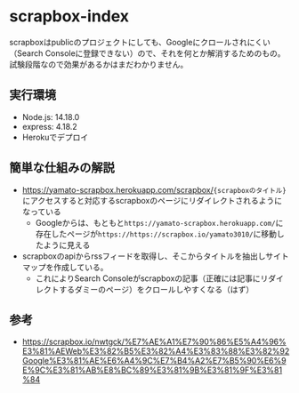 # scrapbox-index

scrapboxはpublicのプロジェクトにしても、Googleにクロールされにくい（Search Consoleに登録できない）ので、それを何とか解消するためのもの。  
試験段階なので効果があるかはまだわかりません。

## 実行環境

- Node.js: 14.18.0
- express: 4.18.2
- Herokuでデプロイ

## 簡単な仕組みの解説

- <https://yamato-scrapbox.herokuapp.com/scrapbox/>`{scrapboxのタイトル}`
にアクセスすると対応するscrapboxのページにリダイレクトされるようになっている
  - Googleからは、もともと`https://yamato-scrapbox.herokuapp.com/`に存在したページが`https://https://scrapbox.io/yamato3010/`に移動したように見える
- scrapboxのapiからrssフィードを取得し、そこからタイトルを抽出しサイトマップを作成している。
  - これによりSearch Consoleがscrapboxの記事（正確には記事にリダイレクトするダミーのページ）をクロールしやすくなる（はず）

## 参考

- <https://scrapbox.io/nwtgck/%E7%AE%A1%E7%90%86%E5%A4%96%E3%81%AEWeb%E3%82%B5%E3%82%A4%E3%83%88%E3%82%92Google%E3%81%AE%E6%A4%9C%E7%B4%A2%E7%B5%90%E6%9E%9C%E3%81%AB%E8%BC%89%E3%81%9B%E3%81%9F%E3%81%84>
